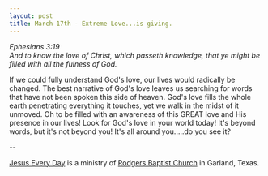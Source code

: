 ```yaml
---
layout: post
title: March 17th - Extreme Love...is giving.
---
```


_Ephesians 3:19  
And to know the love of Christ, which passeth knowledge, that ye
might be filled with all the fulness of God._

If we could fully understand God's love, our lives would radically
be changed. The best narrative of God's love leaves us searching for
words that have not been spoken this side of heaven. God's love fills
the whole earth penetrating everything it touches, yet we walk in the
midst of it unmoved. Oh to be filled with an awareness of this GREAT
love and His presence in our lives! Look for God's love in your world
today! It's beyond words, but it's not beyond you! It's all around
you.....do you see it?

 --

<a href=http://jesuseveryday.net>Jesus Every Day</a> is a ministry of <a href=http://rodgersbaptist.net>Rodgers Baptist Church</a> in Garland, Texas.
